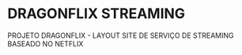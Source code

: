 # DRAGONFLIX STREAMING

PROJETO DRAGONFLIX -  LAYOUT SITE DE SERVIÇO DE STREAMING BASEADO NO NETFLIX
